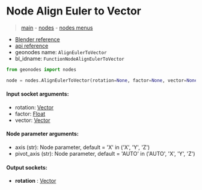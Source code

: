 # Node Align Euler to Vector

> [main](../structure.md) - [nodes](nodes.md) - [nodes menus](nodes_menus.md)

- [Blender reference](https://docs.blender.org/manual/en/latest/modeling/geometry_nodes/utilities/align_euler_to_vector.html)
- [api reference](https://docs.blender.org/api/current/bpy.types.FunctionNodeAlignEulerToVector.html)
- geonodes name: `AlignEulerToVector`
- bl_idname: `FunctionNodeAlignEulerToVector`

```python
from geonodes import nodes

node = nodes.AlignEulerToVector(rotation=None, factor=None, vector=None, axis='X', pivot_axis='AUTO')
```

#### Input socket arguments:

- rotation: [Vector](Vector.md)
- factor: [Float](Float.md)
- vector: [Vector](Vector.md)

#### Node parameter arguments:

- axis (str): Node parameter, default = 'X' in ('X', 'Y', 'Z')
- pivot_axis (str): Node parameter, default = 'AUTO' in ('AUTO', 'X', 'Y', 'Z')

#### Output sockets:

- **rotation** : [Vector](Vector.md)

